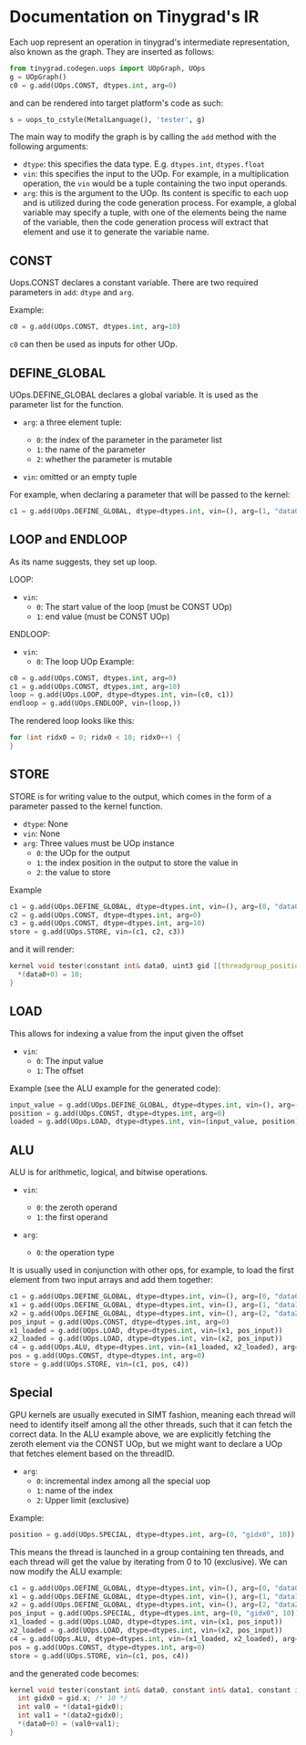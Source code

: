 # Documentation on Tinygrad's IR

Each uop represent an operation in tinygrad's intermediate representation,
also known as the graph.
They are inserted as follows:

```python
from tinygrad.codegen.uops import UOpGraph, UOps
g = UOpGraph()
c0 = g.add(UOps.CONST, dtypes.int, arg=0)
```

and can be rendered into target platform's code as such:

```python
s = uops_to_cstyle(MetalLanguage(), 'tester', g)
```

The main way to modify the graph is by calling the `add` method with the 
following arguments:

- `dtype`: this specifies the data type. E.g. `dtypes.int`, `dtypes.float`
- `vin`: this specifies the input to the UOp. For example, in a multiplication
operation, the `vin` would be a tuple containing the two input operands.
- `arg`: this is the argument to the UOp. Its content is specific to each
uop and is utilized during the code generation process. For example,
a global variable may specify a tuple, with one of the elements being
the name of the variable, then the code generation process will extract
that element and use it to generate the variable name.

## CONST

Uops.CONST declares a constant variable. There are two required parameters 
in `add`: `dtype` and `arg`.

Example:
```python
c0 = g.add(UOps.CONST, dtypes.int, arg=10)
```

`c0` can then be used as inputs for other UOp.

## DEFINE_GLOBAL

UOps.DEFINE_GLOBAL declares a global variable. It is used as the parameter
list for the function. 

- `arg`: a three element tuple:
  - `0`: the index of the parameter in the parameter list
  - `1`: the name of the parameter
  - `2`: whether the parameter is mutable

- `vin`: omitted or an empty tuple

For example, when declaring a parameter that will be passed to the kernel:

```python
c1 = g.add(UOps.DEFINE_GLOBAL, dtype=dtypes.int, vin=(), arg=(1, "data0", True)
```

## LOOP and ENDLOOP

As its name suggests, they set up loop.

LOOP:
- `vin`:
  - `0`: The start value of the loop (must be CONST UOp)
  - `1`: end value (must be CONST UOp)

ENDLOOP:
- `vin`:
  - `0`: The loop UOp
Example:

```python
c0 = g.add(UOps.CONST, dtypes.int, arg=0)
c1 = g.add(UOps.CONST, dtypes.int, arg=10)
loop = g.add(UOps.LOOP, dtype=dtypes.int, vin=(c0, c1))
endloop = g.add(UOps.ENDLOOP, vin=(loop,))
```

The rendered loop looks like this:

```c++
for (int ridx0 = 0; ridx0 < 10; ridx0++) {
}
```

## STORE

STORE is for writing value to the output, which comes in the form of a parameter
passed to the kernel function.

- `dtype`: None
- `vin`: None
- `arg`: Three values must be UOp instance
  - `0`: the UOp for the output
  - `1`: the index position in the output to store the value in 
  - `2`: the value to store

Example
```python
c1 = g.add(UOps.DEFINE_GLOBAL, dtype=dtypes.int, vin=(), arg=(0, "data0", True))
c2 = g.add(UOps.CONST, dtype=dtypes.int, arg=0)
c3 = g.add(UOps.CONST, dtype=dtypes.int, arg=10)
store = g.add(UOps.STORE, vin=(c1, c2, c3))
```

and it will render:

```c++
kernel void tester(constant int& data0, uint3 gid [[threadgroup_position_in_grid]], uint3 lid [[thread_position_in_threadgroup]]) {
  *(data0+0) = 10;
}
```

## LOAD

This allows for indexing a value from the input given the offset

- `vin`:
  - `0`: The input value
  - `1`: The offset

Example (see the ALU example for the generated code):
```python
input_value = g.add(UOps.DEFINE_GLOBAL, dtype=dtypes.int, vin=(), arg=(2, "data2", False))
position = g.add(UOps.CONST, dtype=dtypes.int, arg=0)
loaded = g.add(UOps.LOAD, dtype=dtypes.int, vin=(input_value, position))
```

## ALU

ALU is for arithmetic, logical, and bitwise operations.

- `vin`:
  - `0`: the zeroth operand
  - `1`: the first operand

- `arg`:
  - `0`: the operation type

It is usually used in conjunction with other ops, for example, to load the first
element from two input arrays and add them together:

```python
c1 = g.add(UOps.DEFINE_GLOBAL, dtype=dtypes.int, vin=(), arg=(0, "data0", True))
x1 = g.add(UOps.DEFINE_GLOBAL, dtype=dtypes.int, vin=(), arg=(1, "data1", False))
x2 = g.add(UOps.DEFINE_GLOBAL, dtype=dtypes.int, vin=(), arg=(2, "data2", False))
pos_input = g.add(UOps.CONST, dtype=dtypes.int, arg=0)
x1_loaded = g.add(UOps.LOAD, dtype=dtypes.int, vin=(x1, pos_input))
x2_loaded = g.add(UOps.LOAD, dtype=dtypes.int, vin=(x2, pos_input))
c4 = g.add(UOps.ALU, dtype=dtypes.int, vin=(x1_loaded, x2_loaded), arg=BinaryOps.ADD)
pos = g.add(UOps.CONST, dtype=dtypes.int, arg=0)
store = g.add(UOps.STORE, vin=(c1, pos, c4))
```

## Special

GPU kernels are usually executed in SIMT fashion, meaning each thread will need
to identify itself among all the other threads, such that it can fetch the correct
data. In the ALU example above, we are explicitly fetching the zeroth element
via the CONST UOp, but we might want to declare a UOp that fetches element
based on the threadID.

- `arg`:
  - `0`: incremental index among all the special uop
  - `1`: name of the index
  - `2`: Upper limit (exclusive)

Example:
```python
position = g.add(UOps.SPECIAL, dtype=dtypes.int, arg=(0, "gidx0", 10))
```

This means the thread is launched in a group containing ten threads, and each
thread will get the value by iterating from 0 to 10 (exclusive). We can now
modify the ALU example:

```python
c1 = g.add(UOps.DEFINE_GLOBAL, dtype=dtypes.int, vin=(), arg=(0, "data0", True))
x1 = g.add(UOps.DEFINE_GLOBAL, dtype=dtypes.int, vin=(), arg=(1, "data1", False))
x2 = g.add(UOps.DEFINE_GLOBAL, dtype=dtypes.int, vin=(), arg=(2, "data2", False))
pos_input = g.add(UOps.SPECIAL, dtype=dtypes.int, arg=(0, "gidx0", 10))
x1_loaded = g.add(UOps.LOAD, dtype=dtypes.int, vin=(x1, pos_input))
x2_loaded = g.add(UOps.LOAD, dtype=dtypes.int, vin=(x2, pos_input))
c4 = g.add(UOps.ALU, dtype=dtypes.int, vin=(x1_loaded, x2_loaded), arg=BinaryOps.ADD)
pos = g.add(UOps.CONST, dtype=dtypes.int, arg=0)
store = g.add(UOps.STORE, vin=(c1, pos, c4))
```

and the generated code becomes:

```c++
kernel void tester(constant int& data0, constant int& data1, constant int& data2, uint3 gid [[threadgroup_position_in_grid]], uint3 lid [[thread_position_in_threadgroup]]) {
  int gidx0 = gid.x; /* 10 */
  int val0 = *(data1+gidx0);
  int val1 = *(data2+gidx0);
  *(data0+0) = (val0+val1);
}
```